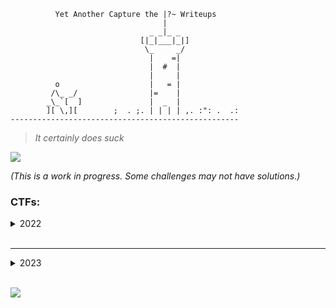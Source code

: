 
```
          Yet Another Capture the |?~ Writeups
                                  |
                               _ _|_ _
                             [|_|___|_|]
                              \_     _/
                               |    =|
                               |  #  |
                               |     |
          o                    |   = |
         /\_ _/                |=    |
        _\_`[  ]               |  _  |
        ][ \,][        ;  . ;. | | | | ,. :": .  .: 
---------------------------------------------------
```

> *It certainly does suck*

![](https://thumbs.gfycat.com/SoreWhisperedAmericantoad-max-1mb.gif)

*(This is a work in progress. Some challenges may not have solutions.)*

### CTFs:

<details>
  <summary>2022</summary> 

<br />

---
BDSec 2022 | https://ctftime.org/event/1699

<details>
  <summary>Challenges</summary> 

- Category: Networking
    - [Victim Attacker](2022/BDSec-2022/victim_attacker.md)
    - [Which FTP?](2022/BDSec-2022/which_ftp.md)
    - [FTP Creads](2022/BDSec-2022/ftp_creads.md)
    - [Uploaded File](2022/BDSec-2022/uploaded_file.md)
    - [Log File](2022/BDSec-2022/log_file.md)
    - [Administrator](2022/BDSec-2022/adminstrator.md)
    - [Secret Key](2022/BDSec-2022/secret_key.md)

- Category: OSINT
    - [Find Rejvi](2022/BDSec-2022/find_rejvi.md)

- Category: Cryptography
    - [Crypto](2022/BDSec-2022/crypto.md)
    - [VIPx01](2022/BDSec-2022/vipx01.md)
    - [VIPx02](2022/BDSec-2022/vipx02.md)
    <!--
    - [Fake](2022/BDSec-2022/fake.md)
    - [Dominoes](2022/BDSec-2022/dominoes.md) 
    -->
    - [Basically RSA](2022/BDSec-2022/basically_rsa.md)
</details>

<br />

---
MCH2022-CTF | https://ctftime.org/event/1696/

<details>
  <summary>Challenges</summary> 

- Category: Networking
    - [My First PCAP](MCH2022-CTF/my_first_pcap.md)
<!--
- Category: Binary
    - [For Aiur](2022/MCH2022-CTF/for_aiur.md)

- Category: Forensics
    - [Extensions](2022/MCH2022-CTF/extensions.md)
-->
- Category: Misc
    - [For Starters](2022/MCH2022-CTF/for_starters.md)
</details>

<br />

<!--
---
UIUCTF-2022 | https://ctftime.org/event/1600/

<details>
  <summary>Challenges</summary> 

- Category: OSINT
    - [Everyone's A Critic 1](2022/UIUCTF-2022/everyones_a_critic_1.md)
    - [Everyone's A Critic 2](2022/UIUCTF-2022/everyones_a_critic_2.md)

</details>

<br />
-->
---
UACTF-2022 | https://ctftime.org/event/1638/

<details>
  <summary>Challenges</summary> 

- Category: Reversing
    - [Sanity Check](2022/UACTF-2022/sanity_check.md)

- Category: Crypto
    - [Peter Works at Bendigo](2022/UACTF-2022/peter_works_at_bendigo.md)

</details>

<br />

---
RACTF-2022 | https://ctftime.org/event/1678/

<details>
  <summary>Challenges</summary> 

- Category: OSINT
    - [Travel Japan](2022/RACTF-2022/travel_japan.md)

- Category: Crypto
    - [French](2022/RACTF-2022/french.md)

</details>

<br />

<!-- 
---
MapleCTF-2022 | https://ctftime.org/event/1676

<details>
  <summary>Challenges</summary> 

- Category: 

- Category: 

</details>

<br /> -->

---
WRECKCTF-2022 | https://ctftime.org/event/1775/

<details>
  <summary>Challenges</summary> 

- Category: Cryptography
  - [Spin](2022/WRECKCTF/spin.md)
  - [Baby RSA](2022/WRECKCTF/baby-rsa.md)

<!-- - Category:  -->

</details>

<br />

---
Security Valley 2022 | https://ctftime.org/event/1799

<details>
  <summary>Challenges</summary> 

- Category: Cryptography
  - [French](2022/SV-CTF-2022/french.md)
  - [Capture Message](2022/SV-CTF-2022/capture-message.md)

</details>

<br />

---
TUCTF-2022 | https://ctftime.org/event/1830/

<details>
  <summary>Challenges</summary> 

- Category: Cryptography
  - [More Effort](2022/TUCTF-2022/more-effort.md)
  - [A Sheep Over Fence](2022/TUCTF-2022/a-sheep-jump-over-fence.md)

- Category: Forensics
  - [Secret Kitteh](2022/TUCTF-2022/secret-kitteh.md)
  - [Kraken](2022/TUCTF-2022/kraken.md)

</details>

<br />

---
XMAS CTF 2022 | https://ctftime.org/event/1787

<details>
  <summary>Challenges</summary> 

- Category: Binary Exploitation
  - [Santa's Complaint Hotline](2022/XMAS-CTF-202/santas-complaint-hotline.md)

- Category: Cryptography
  - [Strange Circles](2022/XMAS-CTF-202/strange_circles.md)


- Category: Reverse Engineering
  - [Gimi's Wonderland](2022/XMAS-CTF-202/gimis-wonderland.md)
  - [Don't Trust Snakes](2022/XMAS-CTF-202/dont-trust-snakes.md)
  - [Presents?](2022/XMAS-CTF-202/presents.md)

- Category: Misc
  - [Manipulated Christmas](2022/XMAS-CTF-202/manipulated-christmas.md)

</details>

<br />

</details>

<br />

<!------- End of 2022 Banner ------->

<!-- ![](https://static.wikia.nocookie.net/matrix/images/8/87/Asleep_at_computer-0.png/revision/latest/scale-to-width-down/1000?cb=20181025033637) -->

<!-- <div class="banner">
  <img src="https://i.stack.imgur.com/wVfnh.jpg" />
</div>

<style>
  .banner {
      overflow: hidden;
  }

  .banner img {
      margin: -60px 0 -63px 0;
  }
</style> -->

<!-- Could not render the above above banner in GitHub Markdown. See: https://github.com/orgs/community/discussions/22728 -->

---

<details>
  <summary>2023</summary> 

<br />

LACTF-2023 | https://ctftime.org/event/1732

<details>
  <summary>Challenges</summary> 

- Category: Misc
    - [CATS!](2023/LACTF-2023/cats.md)
    - [EBE](2023/LACTF-2023/EBE.md)
    - [Hike to Where?](2023/LACTF-2023/hike-to-where.md)

- Category: Crypto
    - [One More Time Pad](2023/LACTF-2023/one-more-time-pad.md)
    - [Rolling in the Mud](2023/LACTF-2023/rolling-in-the-mud.md)
    - [Ravin Cryptosystem](2023/LACTF-2023/ravin-cryptosystem.md)

- Category: Rev
    - [Caterpillar](2023/LACTF-2023/caterpillar.md)


</details>

<br />

</details>

<br />

![](https://pbs.twimg.com/media/EcWv_-1XsAAIbeL?format=jpg&name=large)